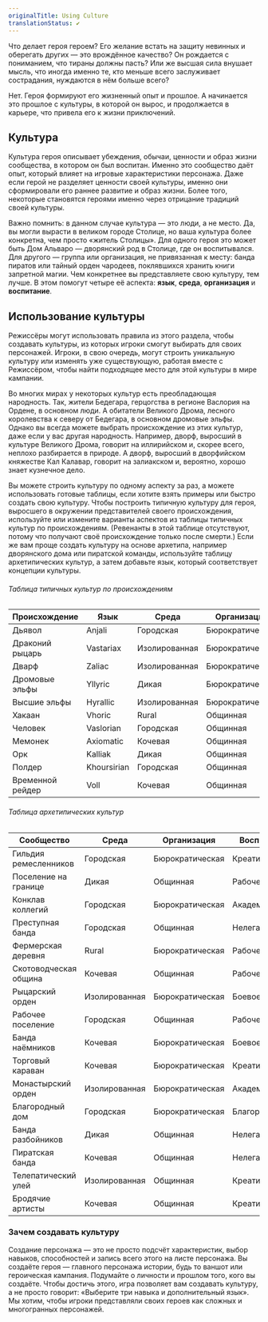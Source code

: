 ```yaml
---
originalTitle: Using Culture
translationStatus: ✔️
---
```


Что делает героя героем? Его желание встать на защиту невинных и оберегать других — это врождённое качество? Он рождается с пониманием, что тираны должны пасть? Или же высшая сила внушает мысль, что иногда именно те, кто меньше всего заслуживает сострадания, нуждаются в нём больше всего?

Нет. Героя формируют его жизненный опыт и прошлое. А начинается это прошлое с культуры, в которой он вырос, и продолжается в карьере, что привела его к жизни приключений.

## Культура

Культура героя описывает убеждения, обычаи, ценности и образ жизни сообщества, в котором он был воспитан. Именно это сообщество даёт опыт, который влияет на игровые характеристики персонажа. Даже если герой не разделяет ценности своей культуры, именно они сформировали его раннее развитие и образ жизни. Более того, некоторые становятся героями именно через отрицание традиций своей культуры.

Важно помнить: в данном случае культура — это люди, а не место. Да, вы могли вырасти в великом городе Столице, но ваша культура более конкретна, чем просто «житель Столицы». Для одного героя это может быть Дом Альваро — дворянский род в Столице, где он воспитывался. Для другого — группа или организация, не привязанная к месту: банда пиратов или тайный орден чародеев, поклявшихся хранить книги запретной магии. Чем конкретнее вы представляете свою культуру, тем лучше. В этом помогут четыре её аспекта: **язык**, **среда**, **организация** и **воспитание**.

## Использование культуры

Режиссёры могут использовать правила из этого раздела, чтобы создавать культуры, из которых игроки смогут выбирать для своих персонажей. Игроки, в свою очередь, могут строить уникальную культуру или изменять уже существующую, работая вместе с Режиссёром, чтобы найти подходящее место для этой культуры в мире кампании.

Во многих мирах у некоторых культур есть преобладающая народность. Так, жители Бедегара, герцогства в регионе Васлория на Ордене, в основном люди. А обитатели Великого Дрома, лесного королевства к северу от Бедегара, в основном дромовые эльфы. Однако вы всегда можете выбрать происхождение из этих культур, даже если у вас другая народность. Например, дворф, выросший в культуре Великого Дрома, говорит на иллирийском и, скорее всего, неплохо разбирается в природе. А дворф, выросший в дворфийском княжестве Кал Калавар, говорит на залиакском и, вероятно, хорошо знает кузнечное дело.

Вы можете строить культуру по одному аспекту за раз, а можете использовать готовые таблицы, если хотите взять примеры или быстро создать свою культуру. Чтобы построить типичную культуру для героя, выросшего в окружении представителей своего происхождения, используйте или измените варианты аспектов из таблицы типичных культур по происхождениям. (Ревенанты в этой таблице отсутствуют, потому что получают своё происхождение только после смерти.) Если же вам проще создать культуру на основе архетипа, например дворянского дома или пиратской команды, используйте таблицу архетипических культур, а затем добавьте язык, который соответствует концепции культуры.

###### Таблица типичных культур по происхождениям

| Происхождение    | Язык        | Среда         | Организация     | Воспитание    |
| ---------------- | ----------- | ------------- | --------------- | ------------- |
| Дьявол           | Anjali      | Городская     | Бюрократическая | Академическое |
| Драконий рыцарь  | Vastariax   | Изолированная | Бюрократическая | Боевое        |
| Дварф            | Zaliac      | Изолированная | Бюрократическая | Креативное    |
| Дромовые эльфы   | Yllyric     | Дикая         | Бюрократическая | Боевое        |
| Высшие эльфы     | Hyrallic    | Изолированная | Бюрократическая | Боевое        |
| Хакаан           | Vhoric      | Rural         | Общинная        | Рабочее       |
| Человек          | Vaslorian   | Городская     | Общинная        | Рабочее       |
| Мемонек          | Axiomatic   | Кочевая       | Общинная        | Академическое |
| Орк              | Kalliak     | Дикая         | Общинная        | Креативное    |
| Полдер           | Khoursirian | Городская     | Общинная        | Креативное    |
| Временной рейдер | Voll        | Кочевая       | Общинная        | Боевое        |

###### Таблица архетипических культур

| Сообщество            | Среда         | Организация     | Воспитание    |
| --------------------- | ------------- | --------------- | ------------- |
| Гильдия ремесленников | Городская     | Бюрократическая | Креативное    |
| Поселение на границе  | Дикая         | Общинная        | Рабочее       |
| Конклав коллегий      | Городская     | Бюрократическая | Академическое |
| Преступная банда      | Городская     | Общинная        | Нелегальное   |
| Фермерская деревня    | Rural         | Бюрократическая | Рабочее       |
| Скотоводческая община | Кочевая       | Общинная        | Рабочее       |
| Рыцарский орден       | Изолированная | Бюрократическая | Боевое        |
| Рабочее поселение     | Городская     | Общинная        | Рабочее       |
| Банда наёмников       | Кочевая       | Бюрократическая | Боевое        |
| Торговый караван      | Кочевая       | Бюрократическая | Креативное    |
| Монастырский орден    | Изолированная | Бюрократическая | Академическое |
| Благородный дом       | Городская     | Бюрократическая | Благородное   |
| Банда разбойников     | Дикая         | Общинная        | Нелегальное   |
| Пиратская банда       | Кочевая       | Общинная        | Нелегальное   |
| Телепатический улей   | Изолированная | Общинная        | Креативное    |
| Бродячие артисты      | Кочевая       | Общинная        | Креативное    |

### Зачем создавать культуру

Создание персонажа — это не просто подсчёт характеристик, выбор навыков, способностей и запись всего этого на листе персонажа. Вы создаёте героя — главного персонажа истории, будь то ваншот или героическая кампания. Подумайте о личности и прошлом того, кого вы создаёте. Чтобы достичь этого, игра позволяет вам создавать культуру, а не просто говорит: «Выберите три навыка и дополнительный язык». Мы хотим, чтобы игроки представляли своих героев как сложных и многогранных персонажей.